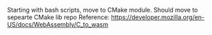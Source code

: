 Starting with bash scripts, move to CMake module. Should move to sepearte CMake lib repo
Reference: https://developer.mozilla.org/en-US/docs/WebAssembly/C_to_wasm
